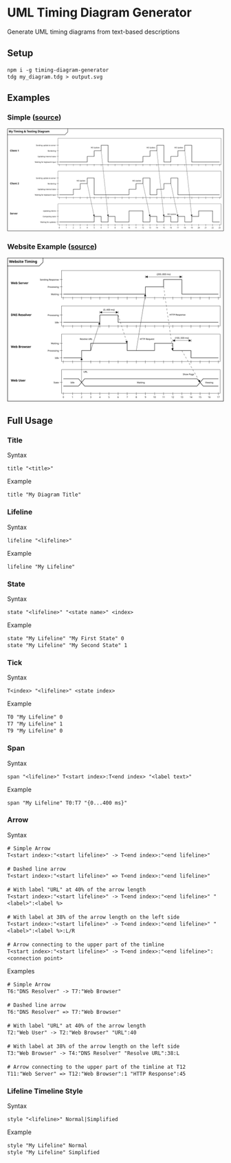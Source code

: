 # UML Timing Diagram Generator
Generate UML timing diagrams from text-based descriptions

## Setup
```
npm i -g timing-diagram-generator
tdg my_diagram.tdg > output.svg
```

## Examples
### Simple ([source](/examples/1-simple.tdg))
![Simple](./examples/1-simple.svg)
### Website Example ([source](/examples/2-website.tdg))
![Simple](./examples/2-website.svg)

## Full Usage

### Title
Syntax
```
title "<title>"
```
Example
```
title "My Diagram Title"
```

### Lifeline
Syntax
```
lifeline "<lifeline>"
```
Example
```
lifeline "My Lifeline"
```

### State
Syntax
```
state "<lifeline>" "<state name>" <index>
```
Example
```
state "My Lifeline" "My First State" 0
state "My Lifeline" "My Second State" 1
```

### Tick
Syntax
```
T<index> "<lifeline>" <state index>
```
Example
```
T0 "My Lifeline" 0
T7 "My Lifeline" 1
T9 "My Lifeline" 0
```

### Span
Syntax
```
span "<lifeline>" T<start index>:T<end index> "<label text>"
```
Example
```
span "My Lifeline" T0:T7 "{0...400 ms}"
```

### Arrow
Syntax
```
# Simple Arrow
T<start index>:"<start lifeline>" -> T<end index>:"<end lifeline>"

# Dashed line arrow
T<start index>:"<start lifeline>" => T<end index>:"<end lifeline>"

# With label "URL" at 40% of the arrow length
T<start index>:"<start lifeline>" -> T<end index>:"<end lifeline>" "<label>":<label %>

# With label at 38% of the arrow length on the left side
T<start index>:"<start lifeline>" -> T<end index>:"<end lifeline>" "<label>":<label %>:L/R

# Arrow connecting to the upper part of the timline
T<start index>:"<start lifeline>" -> T<end index>:"<end lifeline>":<connection point>
```
Examples
```
# Simple Arrow
T6:"DNS Resolver" -> T7:"Web Browser"

# Dashed line arrow
T6:"DNS Resolver" => T7:"Web Browser"

# With label "URL" at 40% of the arrow length
T2:"Web User" -> T2:"Web Browser" "URL":40

# With label at 38% of the arrow length on the left side
T3:"Web Browser" -> T4:"DNS Resolver" "Resolve URL":38:L

# Arrow connecting to the upper part of the timline at T12
T11:"Web Server" => T12:"Web Browser":1 "HTTP Response":45
```

### Lifeline Timeline Style
Syntax
```
style "<lifeline>" Normal|Simplified
```
Example
```
style "My Lifeline" Normal
style "My Lifeline" Simplified
```
